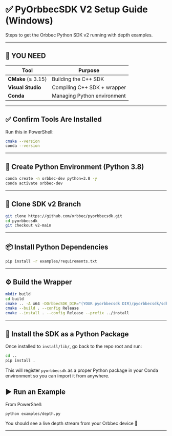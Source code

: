# ✅ PyOrbbecSDK V2 Setup Guide (Windows)

Steps to get the Orbbec Python SDK v2 running with depth examples.

---

## 🔧 YOU NEED

| Tool                | Purpose                      |
|---------------------|------------------------------|
| **CMake** (≥ 3.15) | Building the C++ SDK         |
| **Visual Studio**   | Compiling C++ SDK + wrapper  |
| **Conda**           | Managing Python environment  |

---

## ✅ Confirm Tools Are Installed

Run this in PowerShell:
```bash
cmake --version
conda --version
```

---

## 🐍 Create Python Environment (Python 3.8)

```bash
conda create -n orbbec-dev python=3.8 -y
conda activate orbbec-dev
```

---

## 📅 Clone SDK v2 Branch

```bash
git clone https://github.com/orbbec/pyorbbecsdk.git
cd pyorbbecsdk
git checkout v2-main
```

---

## 📦 Install Python Dependencies

```bash
pip install -r examples/requirements.txt
```

---

## ⚙️ Build the Wrapper

```bash
mkdir build
cd build
cmake .. -A x64 -DOrbbecSDK_DIR="(YOUR pyorbbecsdk DIR)/pyorbbecsdk/sdk/lib/win_x64"
cmake --build . --config Release
cmake --install . --config Release --prefix ../install
```

---

## 💼 Install the SDK as a Python Package

Once installed to `install/lib/`, go back to the repo root and run:

```bash
cd ..
pip install .
```

This will register `pyorbbecsdk` as a proper Python package in your Conda environment so you can import it from anywhere.


## ▶️ Run an Example

From PowerShell:
```bash
python examples/depth.py
```

You should see a live depth stream from your Orbbec device 🎉

---

